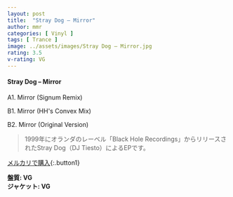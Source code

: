 ```yaml
---
layout: post
title:  "Stray Dog – Mirror"
author: mmr
categories: [ Vinyl ]
tags: [ Trance ]
image: ../assets/images/Stray Dog – Mirror.jpg
rating: 3.5
v-rating: VG
---
```


#### Stray Dog – Mirror

A1. Mirror (Signum Remix)

B1. Mirror (HH's Convex Mix)

B2. Mirror (Original Version)

> 1999年にオランダのレーベル「Black Hole Recordings」からリリースされたStray Dog（DJ Tiesto）によるEPです。


[メルカリで購入](https://jp.mercari.com/item/m89381854020){:.button1}

<div class="mt-4 mb-4 d-flex align-items-center">
<strong class="mr-1">盤質: VG</strong>
</div>
<div class="mt-4 mb-4 d-flex align-items-center">
<strong class="mr-1">ジャケット: VG</strong>
</div>
